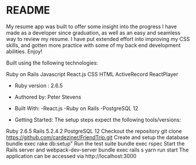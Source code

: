 # README

My resume app was built to offer some insight into the progress I have made as a developer since graduation, as well as an easy and seamless way to review my resume. I have put extended effort into improving my CSS skills, and gotten more practice with some of my back end development abilities. Enjoy!

Built using the following technologies:

Ruby on Rails
Javascript
React.js
CSS
HTML
ActiveRecord
ReactPlayer

* Ruby version : 2.6.5

* Authored by: Peter Stevens

* Built With:
  -React.js
  -Ruby on Rails
  -PostgreSQL 12

* Getting Started:
The setup steps expect the following tools/versions:

Ruby 2.6.5
Rails 5.2.4.2
PostgreSQL 12
Checkout the repository
git clone https://github.com/cardeziner/FriendTrip.git
Create and setup the database
bundle exec rake db:setup"
Run the test suite bundle exec rspec Start the Rails server and webpack-dev-server bundle exec rails s yarn run start The application can be accessed via http://localhost:3000
